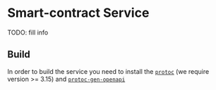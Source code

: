 # Smart-contract Service

TODO: fill info

## Build

In order to build the service you need to install the [`protoc`](https://grpc.io/docs/protoc-installation/) (we require version >= 3.15) and [`protoc-gen-openapi`](https://github.com/grpc-ecosystem/grpc-gateway)
